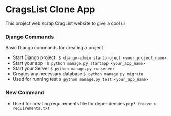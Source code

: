 # CragsList Clone App
This project web scrap CragList website to give a cool ui

### Django Commands
 Basic Django commands for creating a project
-  Start Django project ` $ django-admin startproject <your_project_name>`
-  Start your app ` $ python manage.py startapp <your_app_name>`
-  Start your Server `$ python manage.py runserver`
-  Creates any necessary database `$ python manage.py migrate `
- Used for running test `$ python manage.py test <your_app_name> `

### New Command
- Used for creating requirements file for dependencies
` pip3 freeze > requirements.txt `